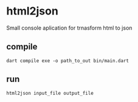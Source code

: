 # html2json

Small console aplication for trnasform html to json

## compile

```
dart compile exe -o path_to_out bin/main.dart
```

## run

```
html2json input_file output_file
```
